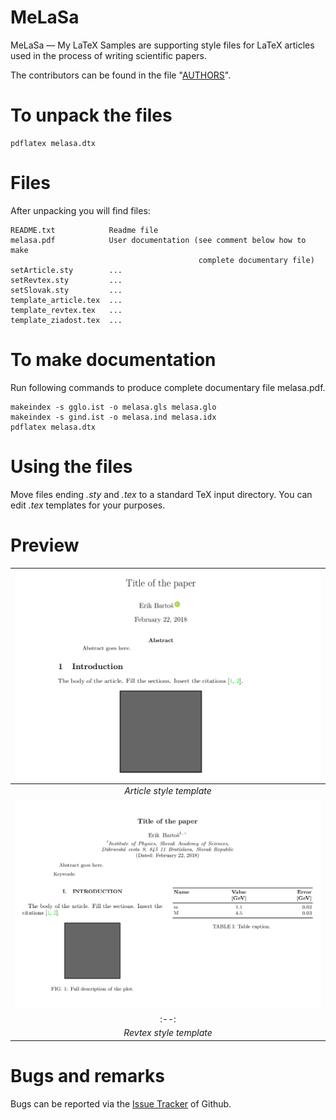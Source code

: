 MeLaSa
=============

MeLaSa &mdash; My LaTeX Samples are supporting style files for LaTeX articles used in the process of writing scientific papers.

The contributors can be found in the file "[AUTHORS](AUTHORS)".

To unpack the files
===================

```
pdflatex melasa.dtx
```

Files
=====

After unpacking you will find files:
```
README.txt            Readme file
melasa.pdf            User documentation (see comment below how to make
                                          complete documentary file)
setArticle.sty        ...
setRevtex.sty         ...
setSlovak.sty         ...
template_article.tex  ...
template_revtex.tex   ...
template_ziadost.tex  ...
```

To make documentation
=====================

Run following commands to produce complete documentary file melasa.pdf.
```
makeindex -s gglo.ist -o melasa.gls melasa.glo
makeindex -s gind.ist -o melasa.ind melasa.idx
pdflatex melasa.dtx
```

Using the files
===============

Move files ending *.sty* and *.tex* to a standard TeX input directory. You can edit *.tex* templates for your purposes.

Preview
=======

| ![Screenshot1](./images/article.png) |
|:--:|
| *Article style template* |
| ![Screenshot2](./images/revtex.png) |
|:--:|
| *Revtex style template* |

Bugs and remarks
================

Bugs can be reported via the [Issue Tracker](https://github.com/Mezek/melasa/issues) of Github.
